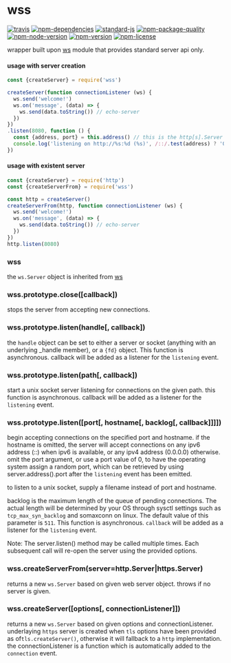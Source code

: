 # wss
[![travis][travis-image]][travis-url] [![npm-dependencies][npm-dependencies-image]][npm-dependencies-url] [![standard-js][standard-js-image]][standard-js-url] [![npm-package-quality][npm-package-quality-image]][npm-package-quality-url] [![npm-node-version][npm-node-version-image]][npm-node-version-url] [![npm-version][npm-version-image]][npm-version-url] [![npm-license][npm-license-image]][npm-license-url]

wrapper built upon [ws](https://www.npmjs.org/package/ws) module that provides standard server api only.

#### usage with server creation

```javascript
const {createServer} = require('wss')

createServer(function connectionListener (ws) {
  ws.send('welcome!')
  ws.on('message', (data) => {
    ws.send(data.toString()) // echo-server
  })
})
.listen(8080, function () {
  const {address, port} = this.address() // this is the http[s].Server
  console.log('listening on http://%s:%d (%s)', /::/.test(address) ? '0.0.0.0' : address, port)
})
```

#### usage with existent server
```javascript
const {createServer} = require('http')
const {createServerFrom} = require('wss')

const http = createServer()
createServerFrom(http, function connectionListener (ws) {
  ws.send('welcome!')
  ws.on('message', (data) => {
    ws.send(data.toString()) // echo-server
  })
})
http.listen(8080)
```

### wss
the `ws.Server` object is inherited from [ws](http://npmjs.org/ws)

### wss.prototype.close([callback])
stops the server from accepting new connections.

### wss.prototype.listen(handle[, callback])
the `handle` object can be set to either a server or socket (anything with an underlying _handle member), or a `{fd}` object. This function is asynchronous. callback will be added as a listener for the `listening` event.

### wss.prototype.listen(path[, callback])
start a unix socket server listening for connections on the given path. this function is asynchronous. callback will be added as a listener for the `listening` event.

### wss.prototype.listen([port[, hostname[, backlog[, callback]]]])
begin accepting connections on the specified port and hostname. if the hostname is omitted, the server will accept connections on any ipv6 address (::) when ipv6 is available, or any ipv4 address (0.0.0.0) otherwise. omit the port argument, or use a port value of 0, to have the operating system assign a random port, which can be retrieved by using server.address().port after the `listening` event has been emitted.

to listen to a unix socket, supply a filename instead of port and hostname.

backlog is the maximum length of the queue of pending connections. The actual length will be determined by your OS through sysctl settings such as `tcp_max_syn_backlog` and somaxconn on linux. The default value of this parameter is `511`. This function is asynchronous. `callback` will be added as a listener for the `listening` event.

Note: The server.listen() method may be called multiple times. Each subsequent call will re-open the server using the provided options.

### wss.createServerFrom(server=http.Server|https.Server)
returns a new `ws.Server` based on given web server object.
throws if no server is given.

### wss.createServer([options[, connectionListener]])
returns a new `ws.Server` based on given options and connectionListener. underlaying `https` server is created when `tls` options have been provided as of`tls.createServer()`, otherwise it will fallback to a `http` implementation. the connectionListener is a function which is automatically added to the `connection` event.

[travis-image]: https://img.shields.io/travis/ivoputzer/wss.svg?style=flat-square
[travis-url]: https://travis-ci.org/ivoputzer/wss
[npm-dependencies-image]: https://img.shields.io/badge/dependencies-up%20to%20date-blue.svg?style=flat-square&colorB=44CC11
[npm-dependencies-url]: package.json
[standard-js-image]: https://img.shields.io/badge/coding%20style-standard-brightgreen.svg?style=flat-square
[standard-js-url]: http://standardjs.com/
[npm-package-quality-image]: http://npm.packagequality.com/shield/wss.svg?style=flat-square&colorB=44CC11
[npm-package-quality-url]: http://packagequality.com/#?package=wss
[npm-node-version-image]: https://img.shields.io/badge/node-6%2B-blue.svg?style=flat-square
[npm-node-version-url]: https://nodejs.org/docs/v6.0.0/api
[npm-version-image]: https://img.shields.io/npm/v/wss.svg?style=flat-square&colorB=007EC6
[npm-version-url]: https://www.npmjs.com/package/wss
[npm-license-image]: https://img.shields.io/npm/l/wss.svg?style=flat-square&colorB=007EC6
[npm-license-url]: https://spdx.org/licenses/MIT
